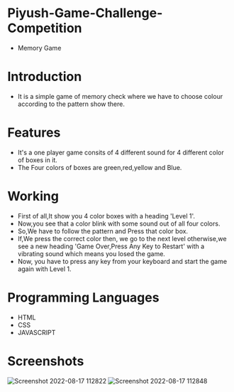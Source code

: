# Piyush-Game-Challenge-Competition
* Memory Game

# Introduction
* It is a simple game of memory check where we have to choose colour according to the pattern show there.

# Features
* It's a one player game consits of 4 different sound for 4 different color of boxes in it.
* The Four colors of boxes are green,red,yellow and Blue.

# Working
* First of all,It show you 4 color boxes with a heading 'Level 1'.
* Now,you see that a color blink with some sound out of all four colors.
* So,We have to follow the pattern and Press that color box.
* If,We press the correct color then, we go to the next level otherwise,we
see a new heading 'Game Over,Press Any Key to Restart' with a vibrating sound which means you losed the game.
* Now, you have to press any key from your keyboard and start the game again with Level 1.

# Programming Languages
* HTML
* CSS
* JAVASCRIPT

# Screenshots
![Screenshot 2022-08-17 112822](https://user-images.githubusercontent.com/81475553/185045510-ef779470-fb51-4ad9-9f87-91583bd25f49.jpg)
![Screenshot 2022-08-17 112848](https://user-images.githubusercontent.com/81475553/185045522-808f22c7-ba45-4301-b265-000cb5ff3ba2.jpg)
